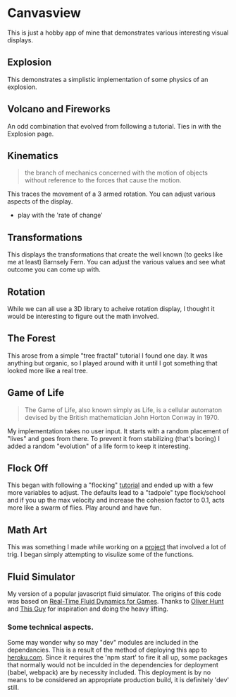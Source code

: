 # Canvasview

This is just a hobby app of mine that demonstrates various interesting visual displays. 

## Explosion
This demonstrates a simplistic implementation of some physics of an explosion.

## Volcano and Fireworks
An odd combination that evolved from following a tutorial. Ties in with the Explosion page.

## Kinematics
> the branch of mechanics concerned with the motion of objects without reference to the forces that cause the motion.

This traces the movement of a 3 armed rotation. You can adjust various aspects of the display. 
* play with the 'rate of change'

## Transformations
This displays the transformations that create the well known (to geeks like me at least) Barnsely Fern. You can adjust the various values and see what outcome you can come up with.

## Rotation
While we can all use a 3D library to acheive rotation display, I thought it would be interesting to figure out the math involved.

## The Forest
This arose from a simple "tree fractal" tutorial I found one day. It was anything but organic, so I played around with it until I got something that looked more like a real tree.

## Game of Life
> The Game of Life, also known simply as Life, is a cellular automaton devised by the British mathematician John Horton Conway in 1970.

My implementation takes no user input. It starts with a random placement of "lives" and goes from there. To prevent it from stabilizing (that's boring) I added a random "evolution" of a life form to keep it interesting.


## Flock Off
This began with following a "flocking" [tutorial](https://www.blog.drewcutchins.com/blog/2018-8-16-flocking) and ended up with a few more variables to adjust. The defaults lead to a "tadpole" type flock/school and if you up the max velocity and increase the cohesion factor to 0.1, acts more like a swarm of flies. Play around and have fun.

## Math Art
This was something I made while working on a [project](https://www.powerlogger.com/steer.asp) that involved a lot of trig. I began simply attempting to visulize some of the functions.

## Fluid Simulator
My version of a popular javascript fluid simulator. The origins of this code was based on [Real-Time Fluid Dynamics for Games](http://www.dgp.toronto.edu/people/stam/reality/Research/pdf/GDC03.pdf). Thanks to [Oliver Hunt](https://nerget.com/fluidSim/) and [This Guy](https://codepen.io/FWeinb/) for inspiration and doing the heavy lifting. 

### Some technical aspects.

Some may wonder why so may "dev" modules are included in the dependancies. This is a result of the method of deploying this app to [heroku.com](https://canvasview.herokuapp.com/). Since it requires the 'npm start' to fire it all up, some packages that normally would not be inculded in the dependencies for deployment (babel, webpack) are by necessity included. This deployment is by no means to be considered an appropriate production build, it is definitely 'dev' still.
